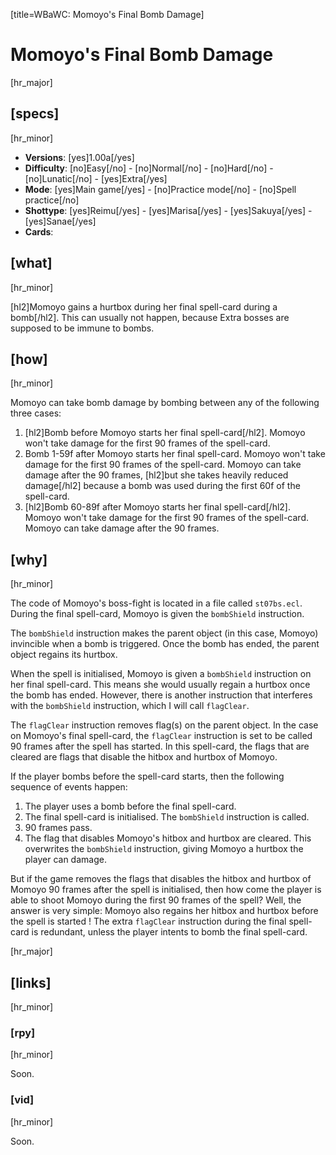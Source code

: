 [title=WBaWC: Momoyo's Final Bomb Damage]
# Momoyo's Final Bomb Damage
[hr_major]

## [specs]
[hr_minor]

* **Versions**: [yes]1.00a[/yes]
* **Difficulty**: [no]Easy[/no] - [no]Normal[/no] - [no]Hard[/no] - [no]Lunatic[/no] - [yes]Extra[/yes]
* **Mode**: [yes]Main game[/yes] - [no]Practice mode[/no] - [no]Spell practice[/no]
* **Shottype**: [yes]Reimu[/yes] - [yes]Marisa[/yes] - [yes]Sakuya[/yes] - [yes]Sanae[/yes]
* **Cards**:  

## [what]
[hr_minor]

[hl2]Momoyo gains a hurtbox during her final spell-card during a bomb[/hl2]. This can usually not happen, because Extra bosses are supposed to be immune to bombs.

## [how]
[hr_minor]

Momoyo can take bomb damage by bombing between any of the following three cases:
1. [hl2]Bomb before Momoyo starts her final spell-card[/hl2].
Momoyo won't take damage for the first 90 frames of the spell-card.
2. Bomb 1-59f after Momoyo starts her final spell-card.
Momoyo won't take damage for the first 90 frames of the spell-card. Momoyo can take damage after the 90 frames, [hl2]but she takes heavily reduced damage[/hl2] because a bomb was used during the first 60f of the spell-card.
3. [hl2]Bomb 60-89f after Momoyo starts her final spell-card[/hl2].
Momoyo won't take damage for the first 90 frames of the spell-card. Momoyo can take damage after the 90 frames.


## [why]
[hr_minor]

The code of Momoyo's boss-fight is located in a file called ``st07bs.ecl``. During the final spell-card, Momoyo is given the ``bombShield`` instruction.

The ``bombShield`` instruction makes the parent object (in this case, Momoyo) invincible when a bomb is triggered. Once the bomb has ended, the parent object regains its hurtbox.

When the spell is initialised, Momoyo is given a ``bombShield`` instruction on her final spell-card. This means she would usually regain a hurtbox once the bomb has ended. However, there is another instruction that interferes with the ``bombShield`` instruction, which I will call ``flagClear``.

The ``flagClear`` instruction removes flag(s) on the parent object. In the case on Momoyo's final spell-card, the ``flagClear`` instruction is set to be called 90 frames after the spell has started. In this spell-card, the flags that are cleared are flags that disable the hitbox and hurtbox of Momoyo.

If the player bombs before the spell-card starts, then the following sequence of events happen:
1. The player uses a bomb before the final spell-card.
2. The final spell-card is initialised. The ``bombShield`` instruction is called.
3. 90 frames pass.
4. The flag that disables Momoyo's hitbox and hurtbox are cleared. This overwrites the ``bombShield`` instruction, giving Momoyo a hurtbox the player can damage.

But if the game removes the flags that disables the hitbox and hurtbox of Momoyo 90 frames after the spell is initialised, then how come the player is able to shoot Momoyo during the first 90 frames of the spell? Well, the answer is very simple: Momoyo also regains her hitbox and hurtbox before the spell is started ! The extra ``flagClear`` instruction during the final spell-card is redundant, unless the player intents to bomb the final spell-card.

[hr_major]
## [links]
[hr_minor]
### [rpy]
[hr_minor]

Soon.

### [vid]
[hr_minor]

Soon.

